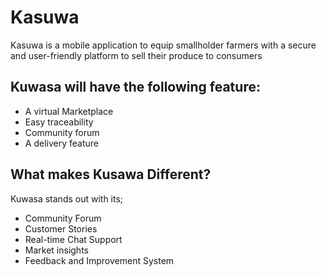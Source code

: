 
# Kasuwa







Kasuwa is a mobile application to equip smallholder farmers with a secure and
user-friendly platform to sell their produce to consumers


## Kuwasa will have the following feature:

- A virtual Marketplace
- Easy traceability
- Community forum
- A delivery feature



## What makes Kusawa Different?

Kuwasa stands out with its;
- Community Forum
- Customer Stories 
- Real-time Chat Support
- Market insights
- Feedback and Improvement System



